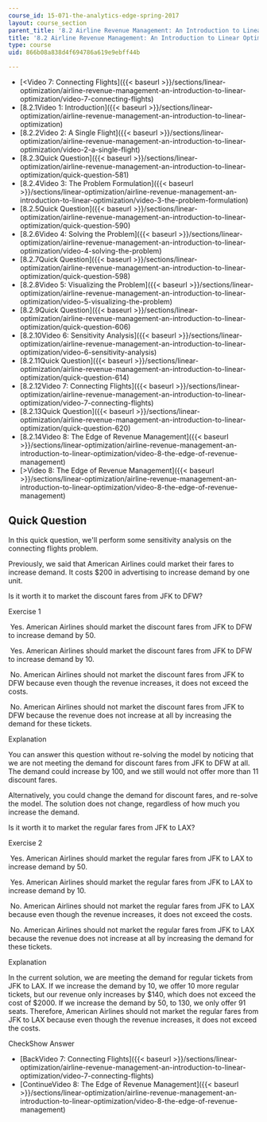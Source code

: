 ```yaml
---
course_id: 15-071-the-analytics-edge-spring-2017
layout: course_section
parent_title: '8.2 Airline Revenue Management: An Introduction to Linear Optimization '
title: '8.2 Airline Revenue Management: An Introduction to Linear Optimization '
type: course
uid: 866b08a838d4f694786a619e9ebff44b

---
```


*   [<Video 7: Connecting Flights]({{< baseurl >}}/sections/linear-optimization/airline-revenue-management-an-introduction-to-linear-optimization/video-7-connecting-flights)
*   [8.2.1Video 1: Introduction]({{< baseurl >}}/sections/linear-optimization/airline-revenue-management-an-introduction-to-linear-optimization)
*   [8.2.2Video 2: A Single Flight]({{< baseurl >}}/sections/linear-optimization/airline-revenue-management-an-introduction-to-linear-optimization/video-2-a-single-flight)
*   [8.2.3Quick Question]({{< baseurl >}}/sections/linear-optimization/airline-revenue-management-an-introduction-to-linear-optimization/quick-question-581)
*   [8.2.4Video 3: The Problem Formulation]({{< baseurl >}}/sections/linear-optimization/airline-revenue-management-an-introduction-to-linear-optimization/video-3-the-problem-formulation)
*   [8.2.5Quick Question]({{< baseurl >}}/sections/linear-optimization/airline-revenue-management-an-introduction-to-linear-optimization/quick-question-590)
*   [8.2.6Video 4: Solving the Problem]({{< baseurl >}}/sections/linear-optimization/airline-revenue-management-an-introduction-to-linear-optimization/video-4-solving-the-problem)
*   [8.2.7Quick Question]({{< baseurl >}}/sections/linear-optimization/airline-revenue-management-an-introduction-to-linear-optimization/quick-question-598)
*   [8.2.8Video 5: Visualizing the Problem]({{< baseurl >}}/sections/linear-optimization/airline-revenue-management-an-introduction-to-linear-optimization/video-5-visualizing-the-problem)
*   [8.2.9Quick Question]({{< baseurl >}}/sections/linear-optimization/airline-revenue-management-an-introduction-to-linear-optimization/quick-question-606)
*   [8.2.10Video 6: Sensitivity Analysis]({{< baseurl >}}/sections/linear-optimization/airline-revenue-management-an-introduction-to-linear-optimization/video-6-sensitivity-analysis)
*   [8.2.11Quick Question]({{< baseurl >}}/sections/linear-optimization/airline-revenue-management-an-introduction-to-linear-optimization/quick-question-614)
*   [8.2.12Video 7: Connecting Flights]({{< baseurl >}}/sections/linear-optimization/airline-revenue-management-an-introduction-to-linear-optimization/video-7-connecting-flights)
*   [8.2.13Quick Question]({{< baseurl >}}/sections/linear-optimization/airline-revenue-management-an-introduction-to-linear-optimization/quick-question-620)
*   [8.2.14Video 8: The Edge of Revenue Management]({{< baseurl >}}/sections/linear-optimization/airline-revenue-management-an-introduction-to-linear-optimization/video-8-the-edge-of-revenue-management)
*   [\>Video 8: The Edge of Revenue Management]({{< baseurl >}}/sections/linear-optimization/airline-revenue-management-an-introduction-to-linear-optimization/video-8-the-edge-of-revenue-management)

Quick Question
--------------

In this quick question, we'll perform some sensitivity analysis on the connecting flights problem.

Previously, we said that American Airlines could market their fares to increase demand. It costs $200 in advertising to increase demand by one unit.

Is it worth it to market the discount fares from JFK to DFW?

Exercise 1

&nbsp;Yes. American Airlines should market the discount fares from JFK to DFW to increase demand by 50.&nbsp;

&nbsp;Yes. American Airlines should market the discount fares from JFK to DFW to increase demand by 10.&nbsp;

&nbsp;No. American Airlines should not market the discount fares from JFK to DFW because even though the revenue increases, it does not exceed the costs.&nbsp;

&nbsp;No. American Airlines should not market the discount fares from JFK to DFW because the revenue does not increase at all by increasing the demand for these tickets.&nbsp;

Explanation

You can answer this question without re-solving the model by noticing that we are not meeting the demand for discount fares from JFK to DFW at all. The demand could increase by 100, and we still would not offer more than 11 discount fares.

Alternatively, you could change the demand for discount fares, and re-solve the model. The solution does not change, regardless of how much you increase the demand.

Is it worth it to market the regular fares from JFK to LAX?

Exercise 2

&nbsp;Yes. American Airlines should market the regular fares from JFK to LAX to increase demand by 50.&nbsp;

&nbsp;Yes. American Airlines should market the regular fares from JFK to LAX to increase demand by 10.&nbsp;

&nbsp;No. American Airlines should not market the regular fares from JFK to LAX because even though the revenue increases, it does not exceed the costs.&nbsp;

&nbsp;No. American Airlines should not market the regular fares from JFK to LAX because the revenue does not increase at all by increasing the demand for these tickets.&nbsp;

Explanation

In the current solution, we are meeting the demand for regular tickets from JFK to LAX. If we increase the demand by 10, we offer 10 more regular tickets, but our revenue only increases by $140, which does not exceed the cost of $2000. If we increase the demand by 50, to 130, we only offer 91 seats. Therefore, American Airlines should not market the regular fares from JFK to LAX because even though the revenue increases, it does not exceed the costs.

CheckShow Answer

*   [BackVideo 7: Connecting Flights]({{< baseurl >}}/sections/linear-optimization/airline-revenue-management-an-introduction-to-linear-optimization/video-7-connecting-flights)
*   [ContinueVideo 8: The Edge of Revenue Management]({{< baseurl >}}/sections/linear-optimization/airline-revenue-management-an-introduction-to-linear-optimization/video-8-the-edge-of-revenue-management)